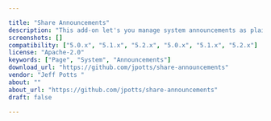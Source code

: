 ```yaml
---

title: "Share Announcements"
description: "This add-on let's you manage system announcements as plain text files in the Data Dictionary, then it displays those announcements on the Alfresco Share login page. Old announcements can be kept in an archive folder--those will be ignored by the announcements RESTful endpoint. The add-on also includes an \\\"Announcements\\\" dashlet that displays the same set of announcements shown on the login page to unauthenticated users in a dashlet on authenticated user dashboards."
screenshots: []
compatibility: ["5.0.x", "5.1.x", "5.2.x", "5.0.x", "5.1.x", "5.2.x"]
license: "Apache-2.0"
keywords: ["Page", "System", "Announcements"]
download_url: "https://github.com/jpotts/share-announcements"
vendor: "Jeff Potts ‌"
about: ""
about_url: "https://github.com/jpotts/share-announcements"
draft: false

---
```


